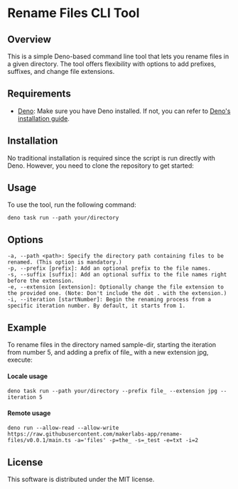 # Rename Files CLI Tool

## Overview

This is a simple Deno-based command line tool that lets you rename files in a given directory. The tool offers flexibility with options to add prefixes, suffixes, and change file extensions.

## Requirements

* [Deno](https://deno.land/): Make sure you have Deno installed. If not, you can refer to [Deno's installation guide](https://deno.land/manual/getting_started/installation).

## Installation

No traditional installation is required since the script is run directly with Deno. However, you need to clone the repository to get started:

## Usage

To use the tool, run the following command:

    deno task run --path your/directory

## Options

    -a, --path <path>: Specify the directory path containing files to be renamed. (This option is mandatory.)
    -p, --prefix [prefix]: Add an optional prefix to the file names.
    -s, --suffix [suffix]: Add an optional suffix to the file names right before the extension.
    -e, --extension [extension]: Optionally change the file extension to the provided one. (Note: Don't include the dot . with the extension.)
    -i, --iteration [startNumber]: Begin the renaming process from a specific iteration number. By default, it starts from 1.

## Example

To rename files in the directory named sample-dir, starting the iteration from number 5, and adding a prefix of file_ with a new extension jpg, execute:

#### Locale usage
    deno task run --path your/directory --prefix file_ --extension jpg --iteration 5
    
#### Remote usage
    deno run --allow-read --allow-write https://raw.githubusercontent.com/makerlabs-app/rename-files/v0.0.1/main.ts -a='files' -p=the_ -s=_test -e=txt -i=2

## License

This software is distributed under the MIT license.